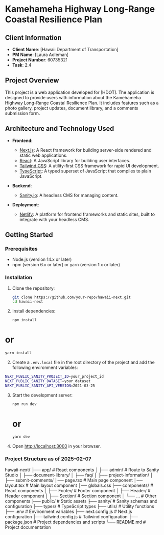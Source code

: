 # Kamehameha Highway Long-Range Coastal Resilience Plan

## Client Information

- **Client Name**: [Hawaii Department of Transportation]
- **PM Name**: [Laura Adleman]
- **Project Number**: 60735321
- **Task**: 2.4

## Project Overview

This project is a web application developed for [HDOT]. The application is designed to provide users with information about the Kamehameha Highway Long-Range Coastal Resilience Plan. It includes features such as a photo gallery, project updates, document library, and a comments submission form.

## Architecture and Technology Used

- **Frontend**:

  - [Next.js](https://nextjs.org/): A React framework for building server-side rendered and static web applications.
  - [React](https://reactjs.org/): A JavaScript library for building user interfaces.
  - [Tailwind CSS](https://tailwindcss.com/): A utility-first CSS framework for rapid UI development.
  - [TypeScript](https://www.typescriptlang.org/): A typed superset of JavaScript that compiles to plain JavaScript.

- **Backend**:

  - [Sanity.io](https://www.sanity.io/): A headless CMS for managing content.

- **Deployment**:
  - [Netlify](https://vercel.com/): A platform for frontend frameworks and static sites, built to integrate with your headless CMS.

## Getting Started

### Prerequisites

- Node.js (version 14.x or later)
- npm (version 6.x or later) or yarn (version 1.x or later)

### Installation

1. Clone the repository:
   ```bash
   git clone https://github.com/your-repo/hawaii-next.git
   cd hawaii-next
   ```
2. Install dependencies:
   ```bash
   npm install
   ```

# or

```bash
yarn install
```

2. Create a `.env.local` file in the root directory of the project and add the following environment variables:

```bash
NEXT_PUBLIC_SANITY_PROJECT_ID=your_project_id
NEXT_PUBLIC_SANITY_DATASET=your_dataset
NEXT_PUBLIC_SANITY_API_VERSION=2021-03-25
```

3. Start the development server:
   ```bash
   npm run dev
   ```
   # or
   ```bash
   yarn dev
   ```
4. Open [http://localhost:3000](http://localhost:3000) in your browser.

### Project Structure as of 2025-02-07

hawaii-next/
├── app/ # React components
│ ├── admin/ # Route to Sanity Studio
│ ├── document-library/
│ ├── faq/
│ ├── project-information/
│ ├── submit-comments/
│── page.tsx # Main page component
│── layout.tsx # Main layout component
│── globals.css
├── components/ # React components
│ ├── Footer/ # Footer component
│ ├── Header/ # Header component
│ ├── Section/ # Section component
│ └── ... # Other components
├── public/ # Static assets
├── sanity/ # Sanity schemas and configuration
├── types/ # TypeScript types
├── utils/ # Utility functions
├── .env # Environment variables
├── next.config.js # Next.js configuration
├── tailwind.config.js # Tailwind configuration
├── package.json # Project dependencies and scripts
└── README.md # Project documentation
